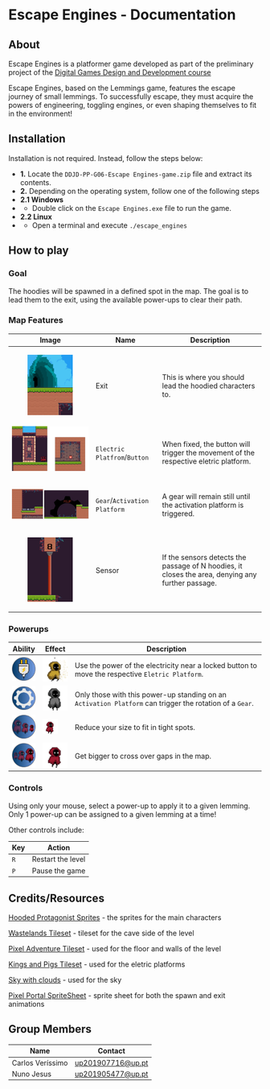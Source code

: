 # Escape Engines - Documentation

## About

Escape Engines is a platformer game developed as part of the preliminary project of the [Digital Games Design and Development course](https://itch.io/jam/ddjd-feup-2024-preliminary-projects)

Escape Engines, based on the Lemmings game, features the escape journey of small lemmings. To successfully escape, they must acquire the powers of engineering, toggling engines, or even shaping themselves to fit in the environment!

## Installation

Installation is not required. Instead, follow the steps below:

- **1.** Locate the `DDJD-PP-G06-Escape Engines-game.zip` file and extract its contents.
- **2.** Depending on the operating system, follow one of the following steps
- **2.1 Windows**
- - Double click on the `Escape Engines.exe` file to run the game.
- **2.2 Linux**
- - Open a terminal and execute `./escape_engines`

## How to play

### Goal

The hoodies will be spawned in a defined spot in the map. The goal is to lead them to the exit, using the available power-ups to clear their path.

### Map Features

| Image | Name | Description |
| --- | --- | --- |
|<p align=center><img src="../screenshots/exit.png" width=90> </p>| Exit | This is where you should lead the hoodied characters to.|
|<img src="../screenshots/button.png">  </p>| `Electric Platfrom`/`Button` | When fixed, the button will trigger the movement of the respective eletric platform. |
|<p align=center><img src="../screenshots/platform.png">  </p>|`Gear`/`Activation Platform`| A gear will remain still until the activation platform is triggered.|
|<p align=center><img src="../screenshots/sensor.png" width=90> </p>|Sensor|If the sensors detects the passage of N hoodies, it closes the area, denying any further passage.|

### Powerups

| Ability | Effect | Description |
| --- | --- | --- |
| <img src="../art/powerups/eletrical/plug.png" width=50/> | <img src="../art/player/eletric_fix/eletric_fixing_05.png" width=50/> |Use the power of the electricity near a locked button to move the respective `Eletric Platform`. |
| <img src="../art/powerups/mechanical/gear.png" width=50/> | <img src="../art/player/mechanical_idle/mechanical_idle_02.png" width=50/> | Only those with this power-up standing on an `Activation Platform` can trigger the rotation of a `Gear`. |
| <img src="../art/powerups/chemical/shrink.png" width=50/> | <img src="../art/player/walk/walk_02.png" width=30/> | Reduce your size to fit in tight spots. |
| <img src="../art/powerups/civil/expand.png" width=50/> | <img src="../art/player/walk/walk_02.png" width=60/> | Get bigger to cross over gaps in the map. |

### Controls

Using only your mouse, select a power-up to apply it to a given lemming. Only 1 power-up can be assigned to a given lemming at a time!

Other controls include:

| Key | Action |
| --- | --- |
| `R` | Restart the level |
| `P` | Pause the game |

## Credits/Resources

[Hooded Protagonist Sprites](https://penzilla.itch.io/hooded-protagonist) - the sprites for the main characters

[Wastelands Tileset](https://quintino-pixels.itch.io/wasteland-plataformer-tileset) - tileset for the cave side of the level

[Pixel Adventure Tileset](https://pixelfrog-assets.itch.io/pixel-adventure-1) - used for the floor and walls of the level

[Kings and Pigs Tileset](https://pixelfrog-assets.itch.io/kings-and-pigs) - used for the eletric platforms

[Sky with clouds](https://free-game-assets.itch.io/free-sky-with-clouds-background-pixel-art-set) - used for the sky

[Pixel Portal SpriteSheet](https://grappe.itch.io/pixelportal) - sprite sheet for both the spawn and exit animations

## Group Members

| Name | Contact |
| --- | --- |
| Carlos Veríssimo | <up201907716@up.pt>
| Nuno Jesus | <up201905477@up.pt>
